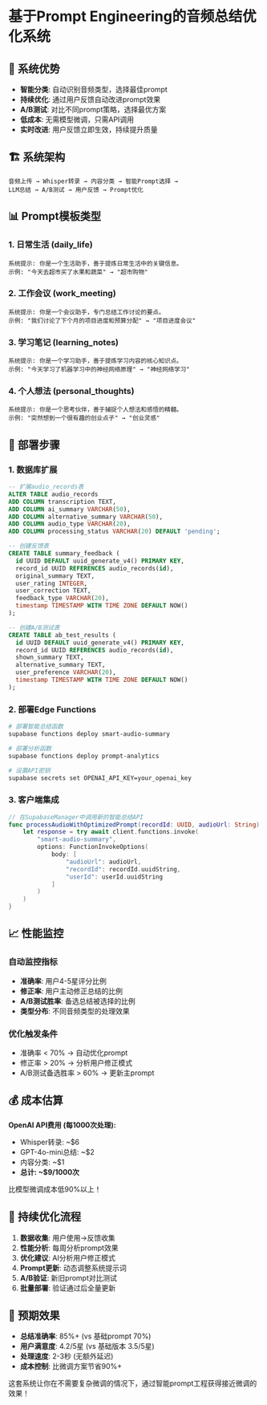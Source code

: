 # 基于Prompt Engineering的音频总结优化系统

## 🎯 系统优势

- **智能分类**: 自动识别音频类型，选择最佳prompt
- **持续优化**: 通过用户反馈自动改进prompt效果  
- **A/B测试**: 对比不同prompt策略，选择最优方案
- **低成本**: 无需模型微调，只需API调用
- **实时改进**: 用户反馈立即生效，持续提升质量

## 🏗️ 系统架构

```
音频上传 → Whisper转录 → 内容分类 → 智能Prompt选择 → 
LLM总结 → A/B测试 → 用户反馈 → Prompt优化
```

## 📊 Prompt模板类型

### 1. 日常生活 (daily_life)
```
系统提示: 你是一个生活助手，善于提炼日常生活中的关键信息。
示例: "今天去超市买了水果和蔬菜" → "超市购物"
```

### 2. 工作会议 (work_meeting)  
```
系统提示: 你是一个会议助手，专门总结工作讨论的要点。
示例: "我们讨论了下个月的项目进度和预算分配" → "项目进度会议"
```

### 3. 学习笔记 (learning_notes)
```
系统提示: 你是一个学习助手，善于提炼学习内容的核心知识点。
示例: "今天学习了机器学习中的神经网络原理" → "神经网络学习"
```

### 4. 个人想法 (personal_thoughts)
```
系统提示: 你是一个思考伙伴，善于捕捉个人想法和感悟的精髓。
示例: "突然想到一个很有趣的创业点子" → "创业灵感"
```

## 🚀 部署步骤

### 1. 数据库扩展
```sql
-- 扩展audio_records表
ALTER TABLE audio_records 
ADD COLUMN transcription TEXT,
ADD COLUMN ai_summary VARCHAR(50),
ADD COLUMN alternative_summary VARCHAR(50),
ADD COLUMN audio_type VARCHAR(20),
ADD COLUMN processing_status VARCHAR(20) DEFAULT 'pending';

-- 创建反馈表
CREATE TABLE summary_feedback (
  id UUID DEFAULT uuid_generate_v4() PRIMARY KEY,
  record_id UUID REFERENCES audio_records(id),
  original_summary TEXT,
  user_rating INTEGER,
  user_correction TEXT,
  feedback_type VARCHAR(20),
  timestamp TIMESTAMP WITH TIME ZONE DEFAULT NOW()
);

-- 创建A/B测试表
CREATE TABLE ab_test_results (
  id UUID DEFAULT uuid_generate_v4() PRIMARY KEY,
  record_id UUID REFERENCES audio_records(id),
  shown_summary TEXT,
  alternative_summary TEXT,
  user_preference VARCHAR(20),
  timestamp TIMESTAMP WITH TIME ZONE DEFAULT NOW()
);
```

### 2. 部署Edge Functions
```bash
# 部署智能总结函数
supabase functions deploy smart-audio-summary

# 部署分析函数  
supabase functions deploy prompt-analytics

# 设置API密钥
supabase secrets set OPENAI_API_KEY=your_openai_key
```

### 3. 客户端集成
```swift
// 在SupabaseManager中调用新的智能总结API
func processAudioWithOptimizedPrompt(recordId: UUID, audioUrl: String) async {
    let response = try await client.functions.invoke(
        "smart-audio-summary",
        options: FunctionInvokeOptions(
            body: [
                "audioUrl": audioUrl,
                "recordId": recordId.uuidString,
                "userId": userId.uuidString
            ]
        )
    )
}
```

## 📈 性能监控

### 自动监控指标
- **准确率**: 用户4-5星评分比例
- **修正率**: 用户主动修正总结的比例  
- **A/B测试胜率**: 备选总结被选择的比例
- **类型分布**: 不同音频类型的处理效果

### 优化触发条件
- 准确率 < 70% → 自动优化prompt
- 修正率 > 20% → 分析用户修正模式
- A/B测试备选胜率 > 60% → 更新主prompt

## 💰 成本估算

**OpenAI API费用 (每1000次处理):**
- Whisper转录: ~$6
- GPT-4o-mini总结: ~$2  
- 内容分类: ~$1
- **总计: ~$9/1000次**

比模型微调成本低90%以上！

## 🔄 持续优化流程

1. **数据收集**: 用户使用→反馈收集
2. **性能分析**: 每周分析prompt效果
3. **优化建议**: AI分析用户修正模式
4. **Prompt更新**: 动态调整系统提示词
5. **A/B验证**: 新旧prompt对比测试
6. **批量部署**: 验证通过后全量更新

## 🎯 预期效果

- **总结准确率**: 85%+ (vs 基础prompt 70%)
- **用户满意度**: 4.2/5星 (vs 基础版本 3.5/5星)  
- **处理速度**: 2-3秒 (无额外延迟)
- **成本控制**: 比微调方案节省90%+

这套系统让你在不需要复杂微调的情况下，通过智能prompt工程获得接近微调的效果！